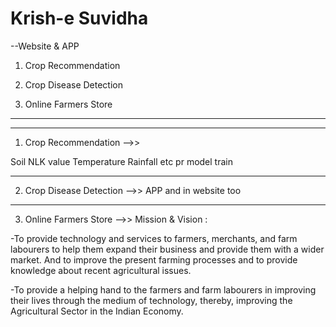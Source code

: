 # Krish-e Suvidha
--Website & APP 

1. Crop Recommendation 

2. Crop Disease Detection

3. Online Farmers Store
-----------------------------------------------------

-----------------------------------------------------
1. Crop Recommendation -->>

Soil NLK value
Temperature
Rainfall
etc pr model train


-----------------------------------------------------
2. Crop Disease Detection -->>
APP and in website too

-----------------------------------------------------
3. Online Farmers Store -->>
Mission & Vision :

-To provide technology and services to farmers, merchants, and farm labourers to help them expand their business and provide them with a wider market. And to improve the present farming processes and to provide knowledge about recent agricultural issues. 

-To provide a helping hand to the farmers and farm labourers in improving their lives through the medium of technology, thereby, improving the Agricultural Sector in the Indian Economy.
